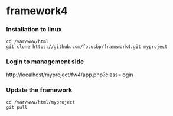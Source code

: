 # framework4

### Installation to linux
~~~
cd /var/www/html
git clone https://github.com/focusbp/framework4.git myproject
~~~

### Login to management side
http:\/\/localhost/myproject/fw4/app.php?class=login

### Update the framework
~~~
cd /var/www/html/myproject
git pull
~~~



